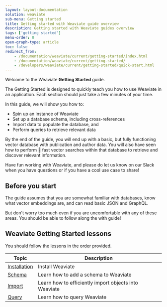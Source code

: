```yaml
---
layout: layout-documentation
solution: weaviate
sub-menu: Getting started
title: Getting started with Weaviate guide overview
description: Getting started with Weaviate guides overview
tags: ['getting started']
menu-order: 0
open-graph-type: article
toc: false
redirect_from:
    - /documentation/weaviate/current/getting-started/index.html
    - /documentation/weaviate/current/getting-started/
    - /developers/weaviate/current/getting-started/quick-start.html
---
```


Welcome to the Weaviate **Getting Started** guide.

The Getting Started is designed to quickly teach you how to use Weaviate in an application. Each section should just take a few minutes of your time.

In this guide, we will show you how to:
- Spin up an instance of Weaviate
- Set up a database schema, including cross-references
- Import data to populate the database, and
- Perform queries to retrieve relevant data 

By the end of the guide, you will end up with a basic, but fully functioning vector database with publication and author data. You will also have seen how to perform 🚀 fast vector searches within that database to retrieve and discover relevant information.

Have fun working with Weaviate, and please do let us know on our Slack when you have questions or if you have a cool use case to share!

## Before you start 

The guide assumes that you are somewhat familiar with databases, know what vector embeddings are, and can read basic JSON and GraphQL. 

But don't worry too much even if you are uncomfortable with any of these areas. You should be able to follow along the with guide!

## Weaviate Getting Started lessons

You should follow the lessons in the order provided.

| Topic | Description |
| --- | --- |
| [Installation](./installation.html) | Install Weaviate |
| [Schema](./schema.html) | Learn how to add a schema to Weaviate |
| [Import](./import.html) | Learn how to efficiently import objects into Weaviate |
| [Query](./query.html) | Learn how to query Weaviate |
